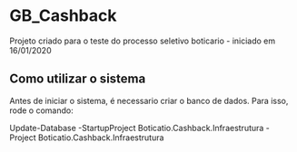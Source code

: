 # GB_Cashback
Projeto criado para o teste do processo seletivo boticario - iniciado em 16/01/2020


## Como utilizar o sistema
Antes de iniciar o sistema, é necessario criar o banco de dados. Para isso, rode o comando:

Update-Database -StartupProject Boticatio.Cashback.Infraestrutura -Project Boticatio.Cashback.Infraestrutura
